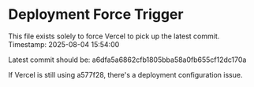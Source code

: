 # Deployment Force Trigger

This file exists solely to force Vercel to pick up the latest commit.
Timestamp: 2025-08-04 15:54:00

Latest commit should be: a6dfa5a6862cfb1805bba58a0fb655cf12dc170a

If Vercel is still using a577f28, there's a deployment configuration issue.